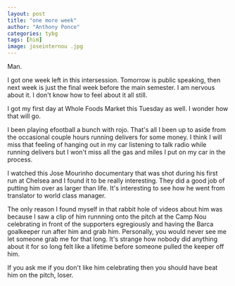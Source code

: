 ```yaml
---
layout: post
title: "one more week"
author: "Anthony Ponce"
categories: tybg
tags: [him]
image: joseinternou .jpg
---
```


Man. 

I got one week left in this intersession. Tomorrow is public speaking, then next week is just the final week before the main semester. I am nervous about it. I don't know how to feel about it all still.

I got my first day at Whole Foods Market this Tuesday as well. I wonder how that will go. 

I been playing efootball a bunch with rojo. That's all I been up to aside from the occasional couple hours running delivers for some money. I think I will miss that feeling of hanging out in my car listening to talk radio while running delivers but I won't miss all the gas and miles I put on my car in the process.

I watched this Jose Mourinho documentary that was shot during his first run at Chelsea and I found it to be really interesting. They did a good job of putting him over as larger than life. It's interesting to see how he went from translator to world class manager. 

The only reason I found myself in that rabbit hole of videos about him was because I saw a clip of him runnning onto the pitch at the Camp Nou celebrating in front of the supporters egregiously and having the Barca goalkeeper run after him and grab him. Personally, you would never see me let someone grab me for that long. It's strange how nobody did anything about it for so long felt like a lifetime before someone pulled the keeper off him. 

If you ask me if you don't like him celebrating then you should have beat him on the pitch, loser.
